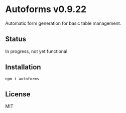 # Autoforms v0.9.22

Automatic form generation for basic table management.

## Status

In progress, not yet functional

## Installation

`npm i autoforms`

## License

MIT
